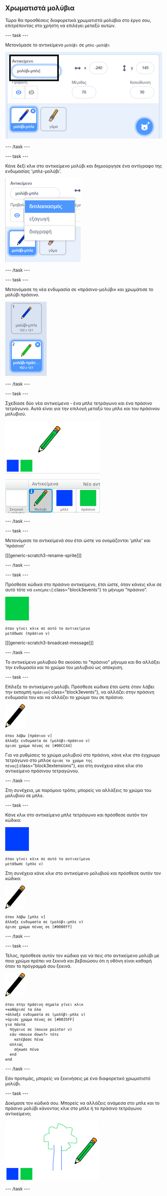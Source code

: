 ## Χρωματιστά μολύβια

Τώρα θα προσθέσεις διαφορετικά χρωματιστά μολύβια στο έργο σου, επιτρέποντας στο χρήστη να επιλέγει μεταξύ αυτών.

--- task ---

Μετονόμασε το αντικείμενο `μολύβι` σε `μπλε-μολύβι`

![μετονόμασε το μολύβι](images/rename-pencil.png)

--- /task ---

--- task ---

Κάνε δεξί κλικ στο αντικείμενο μολύβι και δημιούργησε ένα αντίγραφο της ενδυμασίας 'μπλε-μολύβι'.

![στιγμιότυπο οθόνης](images/paint-blue-duplicate.png)

--- /task ---

--- task ---

Μετονόμασε τη νέα ενδυμασία σε «πράσινο-μολύβι» και χρωμάτισε το μολύβι πράσινο.

![στιγμιότυπο οθόνης](images/paint-pencil-green.png)

--- /task ---

--- task ---

Σχεδίασε δύο νέα αντικείμενα - ένα μπλε τετράγωνο και ένα πράσινο τετράγωνο. Αυτά είναι για την επιλογή μεταξύ του μπλε και του πράσινου μολυβιού.

![στιγμιότυπο οθόνης](images/paint-selectors.png)

--- /task ---

--- task ---

Μετονόμασε τα αντικείμενά σου έτσι ώστε να ονομάζονται 'μπλε' και 'πράσινο'

[[[generic-scratch3-rename-sprite]]]

--- /task ---

--- task ---

Πρόσθεσε κώδικα στο πράσινο αντικείμενο, έτσι ώστε, όταν κάνεις κλικ σε αυτό τότε να `εκπέμπει`{:class="block3events"} το μήνυμα "πράσινο".

![πράσινο τετράγωνο](images/green_square.png)

```blocks3
όταν γίνει κλικ σε αυτό το αντικείμενο
μετάδωσε (πράσινο v)
```

[[[generic-scratch3-broadcast-message]]]

--- /task ---

Το αντικείμενο μολυβιού θα ακούσει το "πράσινο" μήνυμα και θα αλλάξει την ενδυμασία και το χρώμα του μολυβιού ως απόκριση.

--- task ---

Επίλεξε το αντικείμενο μολύβι. Πρόσθεσε κώδικα έτσι ώστε όταν λάβει την εκπομπή `πράσινο`{:class="block3events"}, να αλλάζει στην πράσινη ενδυμασία του και να αλλάζει το χρώμα του σε πράσινο.

![μολύβι](images/pencil.png)

```blocks3
όταν λάβω [πράσινο v]
άλλαξε ενδυμασία σε (μολύβι-πράσινο v)
όρισε χρώμα πένας σε [#00CC44]
```

Για να ρυθμίσεις το χρώμα μολυβιού στο πράσινο, κάνε κλικ στο έγχρωμο τετράγωνο στο μπλοκ `όρισε το χρώμα της πένας`{:class="block3extensions"}, και στη συνέχεια κάνε κλικ στο αντικείμενο πράσινου τετραγώνου.

--- /task ---

Στη συνέχεια, με παρόμοιο τρόπο, μπορείς να αλλάξεις το χρώμα του μολυβιού σε μπλε.

--- task ---

Κάνε κλικ στο αντικείμενο μπλε τετράγωνο και πρόσθεσε αυτόν τον κώδικα:

![μπλε_τετράγωνο](images/blue_square.png)

```blocks3
όταν γίνει κλικ σε αυτό το αντικείμενο
μετάδωσε (μπλε v)
```

Στη συνέχεια κάνε κλικ στο αντικείμενο μολυβιού και πρόσθεσε αυτόν τον κώδικα:

![μολύβι](images/pencil.png)

```blocks3
όταν λάβω [μπλε v]
άλλαξε ενδυμασία σε (μολύβι-μπλε v)
όρισε χρώμα πένας σε [#0000ff]
```

--- /task ---

--- task ---

Τέλος, πρόσθεσε αυτόν τον κώδικα για να πεις στο αντικείμενο μολύβι με ποιο χρώμα πρέπει να ξεκινά και βεβαιώσου ότι η οθόνη είναι καθαρή όταν το πρόγραμμά σου ξεκινά.

![μολύβι](images/pencil.png)

```blocks3
όταν στην πράσινη σημαία γίνει κλικ
+καθάρισέ τα όλα
+άλλαξε ενδυμασία σε (μολύβι-μπλε v)
+όρισε χρώμα πένας σε [#0035FF]
για πάντα 
  πήγαινε σε (mouse pointer v)
  εάν <mouse down?> τότε 
    κατέβασε πένα
  αλλιώς 
    σήκωσε πένα
  end
end
```

--- /task ---

Εάν προτιμάς, μπορείς να ξεκινήσεις με ένα διαφορετικό χρωματιστό μολύβι.

--- task ---

Δοκίμασε τον κώδικά σου. Μπορείς να αλλάζεις ανάμεσα στο μπλε και το πράσινο μολύβι κάνοντας κλικ στο μπλε ή το πράσινο τετράγωνο αντικείμενο;

![στιγμιότυπο οθόνης](images/paint-pens-test.png)

--- /task ---